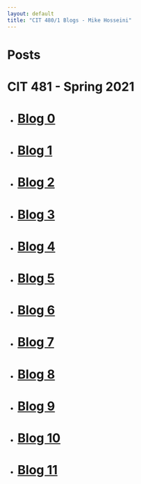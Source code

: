 ```yaml
---
layout: default
title: "CIT 480/1 Blogs - Mike Hosseini"
---
```

  <h1 class=head>Posts</h1>
  
  <h1> CIT 481 - Spring 2021 </h1>
  
* #  [Blog 0](https://mikehosseini.github.io/posts/2021/02/19/sp21Blog-0.html)
    
* #  [Blog 1](https://mikehosseini.github.io/mikehosseini.github.io/posts/2021/02/26/sp21Blog-1.html)
    
* #  [Blog 2](https://mikehosseini.github.io/mikehosseini.github.io/posts/2021/03/05/sp21Blog-2.html)
    
* #  [Blog 3](https://mikehosseini.github.io/mikehosseini.github.io/posts/2021/03/12/sp21Blog-3.html)
    
* #  [Blog 4](https://mikehosseini.github.io/mikehosseini.github.io/posts/2021/03/26/sp21Blog-4.html)
    
* #  [Blog 5](https://mikehosseini.github.io/mikehosseini.github.io/posts/2021/04/02/sp21Blog-5.html)
    
* #  [Blog 6](https://mikehosseini.github.io/mikehosseini.github.io/posts/2021/04/09/sp21Blog-6.html)
    
* #  [Blog 7](https://mikehosseini.github.io/mikehosseini.github.io/posts/2021/04/16/sp21Blog-7.html)

* #  [Blog 8](https://mikehosseini.github.io/mikehosseini.github.io/posts/2021/04/23/sp21Blog-8.html)

* #  [Blog 9](https://mikehosseini.github.io/mikehosseini.github.io/posts/2021/04/30/sp21Blog-9.html)

* #  [Blog 10](https://mikehosseini.github.io/mikehosseini.github.io/posts/2021/05/07/sp21Blog-10.html)

* #  [Blog 11](https://mikehosseini.github.io/mikehosseini.github.io/posts/20201/05/14/sp21Blog-11.html)


<!--
<h1> CIT 480 - Fall 2020 </h1>
  
 * #  [Blog 0](https://mikehosseini.github.io/mikehosseini.github.io/posts/2020/08/31/Blog-0.html)
    
* #  [Blog 1](https://mikehosseini.github.io/mikehosseini.github.io/posts/2020/09/06/Blog-1.html)
    
* #  [Blog 2](https://mikehosseini.github.io/mikehosseini.github.io/posts/2020/09/15/Blog-2.html)
    
* #  [Blog 3](https://mikehosseini.github.io/mikehosseini.github.io/posts/2020/09/21/Blog-3.html)
    
* #  [Blog 4](https://mikehosseini.github.io/mikehosseini.github.io/posts/2020/10/01/Blog-4.html)
    
* #  [Blog 5](https://mikehosseini.github.io/mikehosseini.github.io/posts/2020/10/07/Blog-5.html)
    
* #  [Blog 6](https://mikehosseini.github.io/mikehosseini.github.io/posts/2020/10/14/Blog-6.html)
    
* #  [Blog 7](https://mikehosseini.github.io/mikehosseini.github.io/posts/2020/10/19/Blog-7.html)

* #  [Blog 8](https://mikehosseini.github.io/mikehosseini.github.io/posts/2020/10/29/Blog-8.html)

* #  [Blog 9](https://mikehosseini.github.io/mikehosseini.github.io/posts/2020/11/06/Blog-9.html)

* #  [Blog 10](https://mikehosseini.github.io/mikehosseini.github.io/posts/2020/11/13/Blog-10.html)

* #  [Blog 11](https://mikehosseini.github.io/mikehosseini.github.io/posts/2020/11/20/Blog-11.html)

* #  [Blog 12](https://mikehosseini.github.io/mikehosseini.github.io/posts/2020/11/27/Blog-12.html) 
-->
